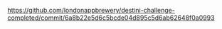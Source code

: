 https://github.com/londonappbrewery/destini-challenge-completed/commit/6a8b22e5d6c5bcde04d895c5d6ab62648f0a0993